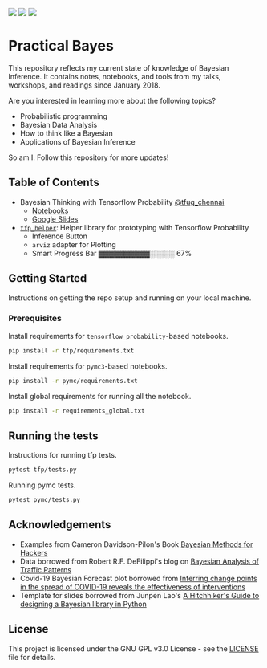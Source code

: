 ![](https://img.shields.io/badge/pymc-3.9.3-green) ![](https://img.shields.io/badge/tensorflow_probability-0.11.0-yellow) ![](https://img.shields.io/badge/license-GNU%20GPL%20v3.0-blue)

# Practical Bayes



This repository reflects my current state of knowledge of Bayesian Inference.
It contains notes, notebooks, and tools from my talks, workshops, and readings since January 2018.

Are you interested in learning more about the following topics?

- Probabilistic programming
- Bayesian Data Analysis
- How to think like a Bayesian
- Applications of Bayesian Inference

So am I. Follow this repository for more updates!

## Table of Contents

- Bayesian Thinking with Tensorflow Probability [@tfug_chennai](https://twitter.com/TFUGChennai/status/1295763421149855744?s=20)
  - [Notebooks](tfp/)
  - [Google Slides](https://drive.google.com/file/d/1I4BHlQZBo49pGy77LH3Xc_b2Hg41k7e7/view?usp=sharing)
- [`tfp_helper`](https://github.com/suriyadeepan/tfp_helper): Helper library for prototyping with Tensorflow Probability
  - Inference Button
  - `arviz` adapter for Plotting
  - Smart Progress Bar ▓▓▓▓▓▓▓▓▓▓░░░░░ 67%

## Getting Started

Instructions on getting the repo setup and running on your local machine.

### Prerequisites

Install requirements for `tensorflow_probability`-based notebooks.

```bash
pip install -r tfp/requirements.txt
```

Install requirements for `pymc3`-based notebooks.

```bash
pip install -r pymc/requirements.txt
```

Install global requirements for running all the notebook.

```bash
pip install -r requirements_global.txt
```

## Running the tests

Instructions for running tfp tests.

```bash
pytest tfp/tests.py
```

Running pymc tests.

```bash
pytest pymc/tests.py
```

## Acknowledgements

- Examples from Cameron Davidson-Pilon's Book [Bayesian Methods for Hackers](https://camdavidsonpilon.github.io/Probabilistic-Programming-and-Bayesian-Methods-for-Hackers/)
- Data borrowed from Robert R.F. DeFilippi's blog on [Bayesian Analysis of Traffic Patterns](https://medium.com/@rrfd/bayesian-analysis-for-traffic-patterns-480e71a680ab)
- Covid-19 Bayesian Forecast plot borrowed from [Inferring change points in the spread of COVID-19 reveals the effectiveness of interventions](https://science.sciencemag.org/content/369/6500/eabb9789)
- Template for slides borrowed from Junpen Lao's [A Hitchhiker's Guide to designing a Bayesian library in Python](https://docs.google.com/presentation/d/1xgNRJDwkWjTHOYMj5aGefwWiV8x-Tz55GfkBksZsN3g/edit?usp=sharing)

## License

This project is licensed under the GNU GPL v3.0 License - see the [LICENSE](LICENSE) file for details.
